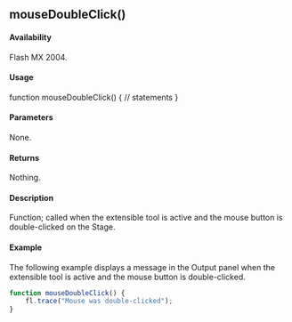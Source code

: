 ## mouseDoubleClick()

#### Availability

Flash MX 2004.

#### Usage
function mouseDoubleClick() {
// statements
}

#### Parameters

None.

#### Returns

Nothing.

#### Description

Function; called when the extensible tool is active and the mouse button is double-clicked on the Stage.

#### Example

The following example displays a message in the Output panel when the extensible tool is active and the mouse button is double-clicked.

```javascript
function mouseDoubleClick() { 
    fl.trace("Mouse was double-clicked");
}

```